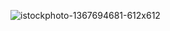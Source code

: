 ![istockphoto-1367694681-612x612](https://github.com/user-attachments/assets/62c39e18-cc10-42a6-abd3-d438650b12ad)

